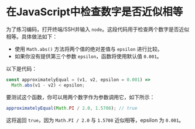 # 在JavaScript中检查数字是否近似相等

为了练习编码，打开终端/SSH并输入 `node`。这段代码用于检查两个数字是否近似相等。具体做法如下：

- 使用 `Math.abs()` 方法将两个值的绝对差值与 `epsilon` 进行比较。
- 如果你没有提供第三个参数 `epsilon`，函数将使用默认值 `0.001`。

以下是代码：

```js
const approximatelyEqual = (v1, v2, epsilon = 0.001) =>
  Math.abs(v1 - v2) < epsilon;
```

要测试这个函数，你可以用两个数字作为参数调用它，如下所示：

```js
approximatelyEqual(Math.PI / 2.0, 1.5708); // true
```

这将返回 `true`，因为 `Math.PI / 2.0` 与 `1.5708` 近似相等，epsilon 为 `0.001`。
